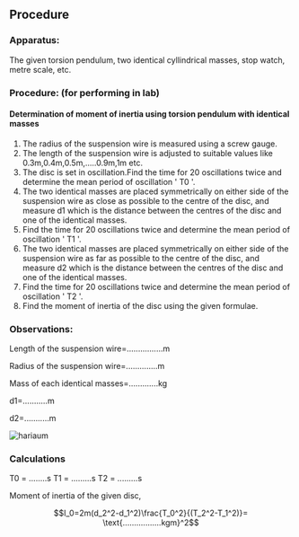 ## Procedure

### Apparatus:
The given torsion pendulum, two identical cyllindrical masses, stop watch, metre scale, etc.

### Procedure: (for performing in lab)
#### Determination of moment of inertia using torsion pendulum with identical masses
<ol>
<li>The radius of the suspension wire is measured using a screw gauge.</li>
<li>The length of the suspension wire is adjusted to suitable values like 0.3m,0.4m,0.5m,.....0.9m,1m etc.</li>
<li>The disc is set in oscillation.Find the time for 20 oscillations twice and determine the mean period of oscillation ' T0 '.</li>
<li>The two identical masses are placed symmetrically on either side of the suspension wire as close as possible to the centre of the disc, and measure d1 which is the distance between the centres of the disc and one of the identical masses.</li>
<li>Find the time for 20 oscillations twice and determine the mean period of oscillation ' T1 '.</li>
<li>The two identical masses are placed symmetrically on either side of the suspension wire as far as possible to the centre of the disc, and measure d2 which is the distance between the centres of the disc and one of the identical masses.</li>
<li>Find the time for 20 oscillations twice and determine the mean period of oscillation ' T2 '.</li>
<li>Find the moment of inertia of the disc using the given formulae.</li>
</ol>

### Observations:

Length of the suspension wire=................m

Radius of the suspension wire=..............m

Mass of each identical masses=.............kg

d1=...........m

d2=...........m

![hariaum](https://github.com/user-attachments/assets/d1f2f70b-2d7d-4eb6-bd4c-c9919d16971e)

### Calculations

T0   = ........s
T1   = .........s
T2   = .........s


Moment of inertia of the given disc, 

$$I_0=2m(d_2^2-d_1^2)\frac{T_0^2}{(T_2^2-T_1^2)}= \text{.................kgm}^2$$
